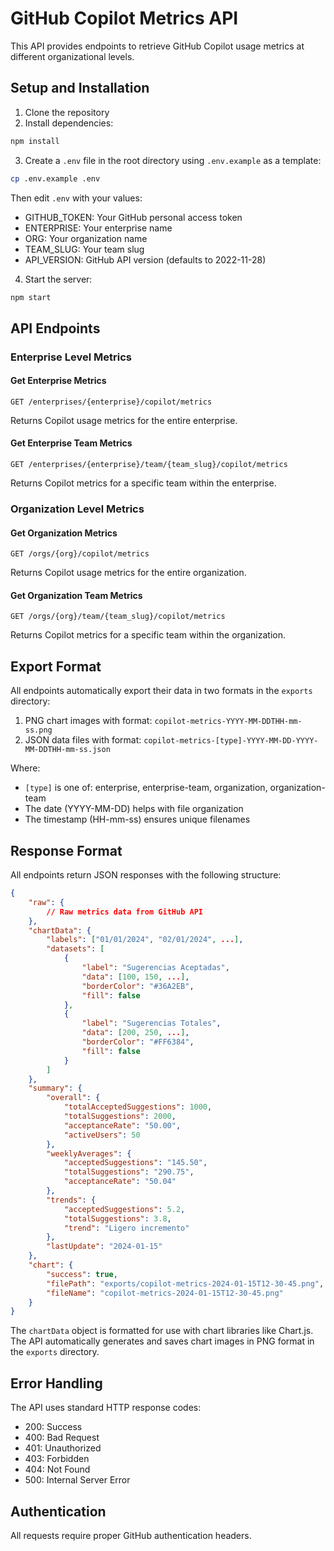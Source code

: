 # GitHub Copilot Metrics API

This API provides endpoints to retrieve GitHub Copilot usage metrics at different organizational levels.

## Setup and Installation

1. Clone the repository
2. Install dependencies:
```bash
npm install
```
3. Create a `.env` file in the root directory using `.env.example` as a template:
```bash
cp .env.example .env
```
Then edit `.env` with your values:
   - GITHUB_TOKEN: Your GitHub personal access token
   - ENTERPRISE: Your enterprise name
   - ORG: Your organization name
   - TEAM_SLUG: Your team slug
   - API_VERSION: GitHub API version (defaults to 2022-11-28)

4. Start the server:
```bash
npm start
```

## API Endpoints

### Enterprise Level Metrics

#### Get Enterprise Metrics
```http
GET /enterprises/{enterprise}/copilot/metrics
```
Returns Copilot usage metrics for the entire enterprise.

#### Get Enterprise Team Metrics
```http
GET /enterprises/{enterprise}/team/{team_slug}/copilot/metrics
```
Returns Copilot metrics for a specific team within the enterprise.

### Organization Level Metrics

#### Get Organization Metrics
```http
GET /orgs/{org}/copilot/metrics
```
Returns Copilot usage metrics for the entire organization.

#### Get Organization Team Metrics
```http
GET /orgs/{org}/team/{team_slug}/copilot/metrics
```
Returns Copilot metrics for a specific team within the organization.

## Export Format

All endpoints automatically export their data in two formats in the `exports` directory:

1. PNG chart images with format: `copilot-metrics-YYYY-MM-DDTHH-mm-ss.png`
2. JSON data files with format: `copilot-metrics-[type]-YYYY-MM-DD-YYYY-MM-DDTHH-mm-ss.json`

Where:
- `[type]` is one of: enterprise, enterprise-team, organization, organization-team
- The date (YYYY-MM-DD) helps with file organization
- The timestamp (HH-mm-ss) ensures unique filenames

## Response Format

All endpoints return JSON responses with the following structure:

```json
{
    "raw": {
        // Raw metrics data from GitHub API
    },
    "chartData": {
        "labels": ["01/01/2024", "02/01/2024", ...],
        "datasets": [
            {
                "label": "Sugerencias Aceptadas",
                "data": [100, 150, ...],
                "borderColor": "#36A2EB",
                "fill": false
            },
            {
                "label": "Sugerencias Totales",
                "data": [200, 250, ...],
                "borderColor": "#FF6384",
                "fill": false
            }
        ]
    },
    "summary": {
        "overall": {
            "totalAcceptedSuggestions": 1000,
            "totalSuggestions": 2000,
            "acceptanceRate": "50.00",
            "activeUsers": 50
        },
        "weeklyAverages": {
            "acceptedSuggestions": "145.50",
            "totalSuggestions": "290.75",
            "acceptanceRate": "50.04"
        },
        "trends": {
            "acceptedSuggestions": 5.2,
            "totalSuggestions": 3.8,
            "trend": "Ligero incremento"
        },
        "lastUpdate": "2024-01-15"
    },
    "chart": {
        "success": true,
        "filePath": "exports/copilot-metrics-2024-01-15T12-30-45.png",
        "fileName": "copilot-metrics-2024-01-15T12-30-45.png"
    }
}
```

The `chartData` object is formatted for use with chart libraries like Chart.js. The API automatically generates and saves chart images in PNG format in the `exports` directory.

## Error Handling

The API uses standard HTTP response codes:
- 200: Success
- 400: Bad Request
- 401: Unauthorized
- 403: Forbidden
- 404: Not Found
- 500: Internal Server Error

## Authentication

All requests require proper GitHub authentication headers.
